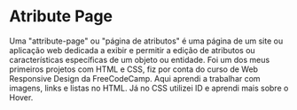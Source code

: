 # Atribute Page
 Uma "attribute-page" ou "página de atributos" é uma página de um site ou aplicação web dedicada a exibir e permitir a edição de atributos ou características específicas de um objeto ou entidade.
 Foi um dos meus primeiros projetos com HTML e CSS, fiz por conta do curso de Web Responsive Design da FreeCodeCamp.
 Aqui aprendi a trabalhar com imagens, links e listas no HTML. Já no CSS utilizei ID e aprendi mais sobre o Hover.

 
